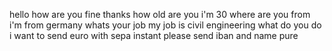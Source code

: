hello
how
are
you
fine
thanks
how
old
are
you
i'm
30
where
are
you
from
i'm
from
germany
whats
your
job
my
job
is
civil engineering
what
do
you
do
i
want
to
send
euro
with
sepa instant
please
send
iban
and
name
pure